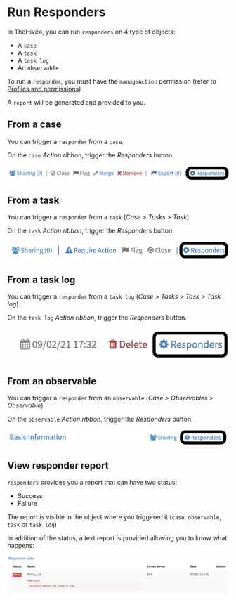 # Run Responders

In TheHive4, you can run `responders` on 4 type of objects:

- A `case`
- A `task`
- A `task log`
- An `observable`

To run a `responder`, you must have the `manageAction` permission (refer to [Profiles and permissions](../../Administrators/profiles/))

A `report` will be generated and provided to you.

## From a case

You can trigger a `responder` from a `case`.

On the `case` *Action ribbon*, trigger the *Responders* button

![trigger responder cases](./images/trigger-responder-cases.png)

## From a task 

You can trigger a `responder` from a `task` (*Case > Tasks > Task*)

On the `task` *Action ribbon*, trigger the *Responders* button.

![trigger responder task](./images/trigger-responder-task.png)

## From a task log

You can trigger a `responder` from a `task log` (*Case > Tasks > Task > Task log*)

On the `task log` *Action ribbon*, trigger the *Responders* button.

![trigger responder task](./images/trigger-responder-task-log.png)

## From an observable

You can trigger a `responder` from an `observable` (*Case > Observables > Observable*)

On the `observable` *Action ribbon*, trigger the *Responders* button.

![trigger responder observable](./images/trigger-responder-observable.png)

## View responder report

`responders` provides you a report that can have two status:

- Success
- Failure

The report is visible in the object where you triggered it (`case`, `observable`, `task` or `task log`)

In addition of the status, a text report is provided allowing you to know what happens:

![responder report](./images/report-responder.png)